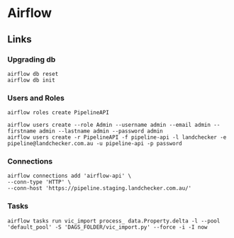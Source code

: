# Airflow

## Links

### Upgrading db
	airflow db reset
    airflow db init

### Users and Roles
	airflow roles create PipelineAPI
    
    airflow users create --role Admin --username admin --email admin --firstname admin --lastname admin --password admin    
    airflow users create -r PipelineAPI -f pipeline-api -l landchecker -e pipeline@landchecker.com.au -u pipeline-api -p password
    
### Connections
    airflow connections add 'airflow-api' \
    --conn-type 'HTTP' \
    --conn-host 'https://pipeline.staging.landchecker.com.au/'


### Tasks
    airflow tasks run vic_import process_ data.Property.delta -l --pool 'default_pool' -S 'DAGS_FOLDER/vic_import.py' --force -i -I now